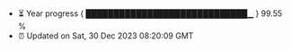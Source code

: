 - ⏳ Year progress { █████████████████████████████▁ } 99.55 %
- ⏰ Updated on Sat, 30 Dec 2023 08:20:09 GMT

